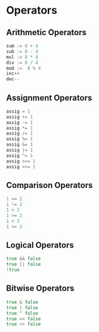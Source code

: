 # Operators

## Arithmetic Operators

```go
sum := 8 + 4
sub := 8 - 4
mul := 8 * 4
div := 8 / 4
mod :=  8 % 4
inc++
dec--
```

## Assignment Operators

```go
assig = 1
assig += 1
assig -= 1
assig *= 1
assig /= 1
assig %= 1
assig &= 1
assig |= 1
assig ^= 1
assig >>= 1
assig <<= 1
```

## Comparison Operators

```go
1 == 2
1 != 2
1 > 2
1 >= 2
1 < 2
1 <= 2
```

## Logical Operators

```go
true && false
true || false
!true
```

## Bitwise Operators

```go
true & false
true | false
true ^ false
true << false
true >> false
```
